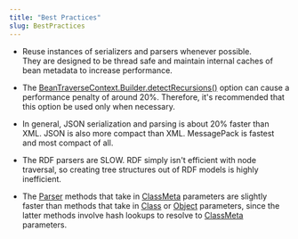 ```yaml
---
title: "Best Practices"
slug: BestPractices
---
```


- Reuse instances of serializers and parsers whenever possible.  
They are designed to be thread safe and maintain internal caches of bean metadata to increase performance.

- The [BeanTraverseContext.Builder.detectRecursions()](API_DOCS/org/apache/juneau/BeanTraverseContext/Builder.html#detectRecursions()) option can cause a performance penalty of around 20%.
Therefore, it's recommended that this option be used only when necessary.

- In general, JSON serialization and parsing is about 20% faster than XML.
JSON is also more compact than XML.
MessagePack is fastest and most compact of all.

- The RDF parsers are SLOW.
RDF simply isn't efficient with node traversal, so creating tree structures out of RDF models is highly inefficient.

- The <a href="/site/apidocs/org/apache/juneau/parser/Parser.html" target="_blank">Parser</a> methods that take in <a href="/site/apidocs/org/apache/juneau/ClassMeta.html" target="_blank">ClassMeta</a> parameters are slightly faster than methods that take in <a href="https://docs.oracle.com/en/java/javase/17/docs/api/java.base/java/lang/Class.html" target="_blank">Class</a> or <a href="https://docs.oracle.com/en/java/javase/17/docs/api/java.base/java/lang/Object.html" target="_blank">Object</a> parameters, since the latter methods involve hash lookups to resolve to <a href="/site/apidocs/org/apache/juneau/ClassMeta.html" target="_blank">ClassMeta</a> parameters.